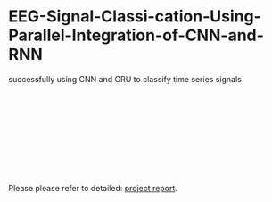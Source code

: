 # EEG-Signal-Classi-cation-Using-Parallel-Integration-of-CNN-and-RNN
successfully using CNN and GRU to classify time series signals


<object data="https://drive.google.com/file/d/1YrC0049kI8xHRCFfAP1Hpnh2y2rLM5jJ/view?usp=sharing" type="application/pdf" width="700px" height="700px">
    <embed src="https://drive.google.com/file/d/1YrC0049kI8xHRCFfAP1Hpnh2y2rLM5jJ/view?usp=sharing">
        <p> Please please refer to detailed: <a href="https://drive.google.com/file/d/1YrC0049kI8xHRCFfAP1Hpnh2y2rLM5jJ/view?usp=sharing">project report</a>.</p>
    </embed>
</object>
